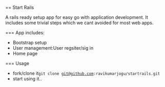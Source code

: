 == Start Rails

A rails ready setup app for easy go with application development.
It includes some trivial steps which we cant avoided for most web apps.

=== App includes:
* Bootstrap setup
* User management:User regsiter/sig in 
* Home page

=== Usage
* fork/clone it<code>git clone git@github.com:ravikumarjogu/startrails.git</code>
* start using it..


